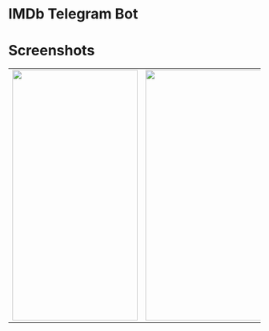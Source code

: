 <html>
<head>
<meta charset="utf-8">
</head>
<body>
<h1>IMDb Telegram Bot</h1>
<h1>Screenshots</h1>
<table border="0" cellspacing="20">
  <tbody align="center" >
    <tr >
      <td ><img src="https://s8.uupload.ir/files/1_guhu.jpg" width="250" height="500" alt=""/></td>
      <td><img src="https://s8.uupload.ir/files/2_699.jpg" width="250" height="500" alt=""/></td>
            <td><img src="https://s8.uupload.ir/files/3_c8ij.jpg" width="250" height="500" alt=""/></td>
            <td><img src="https://s8.uupload.ir/files/4_92g8.jpg" width="250" height="500" alt=""/></td>
    </tr>
  </tbody>
</table>
</body>
</html>
